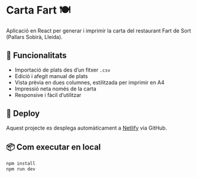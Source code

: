 # Carta Fart 🍽️

Aplicació en React per generar i imprimir la carta del restaurant Fart de Sort (Pallars Sobirà, Lleida).

## 🔧 Funcionalitats

- Importació de plats des d’un fitxer `.csv`
- Edició i afegit manual de plats
- Vista prèvia en dues columnes, estilitzada per imprimir en A4
- Impressió neta només de la carta
- Responsive i fàcil d’utilitzar

## 🚀 Deploy

Aquest projecte es desplega automàticament a [Netlify](https://netlify.com) via GitHub.

## 📦 Com executar en local

```bash
npm install
npm run dev
